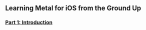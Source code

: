## Learning Metal for iOS from the Ground Up
### [Part 1: Introduction](https://www.youtube.com/watch?v=TEqbZ7Ai7AA)